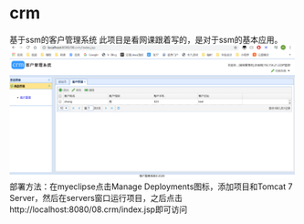 # crm
基于ssm的客户管理系统
此项目是看网课跟着写的，是对于ssm的基本应用。
<img src="https://raw.githubusercontent.com/Vince666-ming/crm/master/pic/aaa.png" alt="首页" width="500">
部署方法：在myeclipse点击Manage Deployments图标，添加项目和Tomcat 7 Server，然后在servers窗口运行项目，之后点击http://localhost:8080/08.crm/index.jsp即可访问
